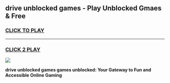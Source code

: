
## drive unblocked games - Play Unblocked Gmaes & Free
<h3>
<a href="https://news.freeplayer.one?title=drive_unblocked_games&ref=23F">CLICK TO PLAY</a></h3>
<hr>

<h3>
<a href="https://news.freeplayer.one?title=drive_unblocked_games&ref=23F">CLICK 2 PLAY</a>
  
</h3>

<a href="https://news.freeplayer.one?title=drive_unblocked_games&ref=23F/"><img src="https://clearcache.store/games.png"></a>


**drive unblocked games games unblocked: Your Gateway to Fun and Accessible Online Gaming**
